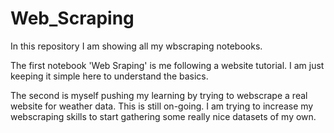 # Web_Scraping

In this repository I am showing all my wbscraping notebooks. 

The first notebook 'Web Sraping' is me following a website tutorial. I am just keeping it simple here to understand the basics. 

The second is myself pushing my learning by trying to webscrape a real website for weather data. This is still on-going. I am trying to increase my webscraping skills to start gathering some really nice datasets of my own. 
